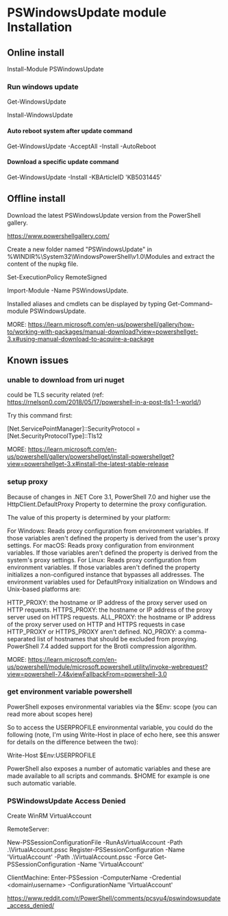 
# PSWindowsUpdate module Installation

## Online install

Install-Module PSWindowsUpdate

### Run windows update

Get-WindowsUpdate

Install-WindowsUpdate

#### Auto reboot system after update command

Get-WindowsUpdate -AcceptAll -Install -AutoReboot

#### Download a specific update command

Get-WindowsUpdate -Install -KBArticleID 'KB5031445'

## Offline install

Download the latest PSWindowsUpdate version from the PowerShell gallery.

https://www.powershellgallery.com/

Create a new folder named "PSWindowsUpdate" in %WINDIR%\System32\WindowsPowerShell\v1.0\Modules and extract the content of the nupkg file.

Set-ExecutionPolicy RemoteSigned 

Import-Module -Name PSWindowsUpdate.

Installed aliases and cmdlets can be displayed by typing Get-Command–module PSWindowsUpdate.

MORE: https://learn.microsoft.com/en-us/powershell/gallery/how-to/working-with-packages/manual-download?view=powershellget-3.x#using-manual-download-to-acquire-a-package

## Known issues

### unable to download from uri nuget

could be TLS security related (ref: https://rnelson0.com/2018/05/17/powershell-in-a-post-tls1-1-world/)

Try this command first:

[Net.ServicePointManager]::SecurityProtocol = [Net.SecurityProtocolType]::Tls12

MORE: https://learn.microsoft.com/en-us/powershell/gallery/powershellget/install-powershellget?view=powershellget-3.x#install-the-latest-stable-release

### setup proxy

Because of changes in .NET Core 3.1, PowerShell 7.0 and higher use the HttpClient.DefaultProxy Property to determine the proxy configuration.

The value of this property is determined by your platform:

For Windows: Reads proxy configuration from environment variables. If those variables aren't defined the property is derived from the user's proxy settings.
For macOS: Reads proxy configuration from environment variables. If those variables aren't defined the property is derived from the system's proxy settings.
For Linux: Reads proxy configuration from environment variables. If those variables aren't defined the property initializes a non-configured instance that bypasses all addresses.
The environment variables used for DefaultProxy initialization on Windows and Unix-based platforms are:

HTTP_PROXY: the hostname or IP address of the proxy server used on HTTP requests.
HTTPS_PROXY: the hostname or IP address of the proxy server used on HTTPS requests.
ALL_PROXY: the hostname or IP address of the proxy server used on HTTP and HTTPS requests in case HTTP_PROXY or HTTPS_PROXY aren't defined.
NO_PROXY: a comma-separated list of hostnames that should be excluded from proxying.
PowerShell 7.4 added support for the Brotli compression algorithm.

MORE: https://learn.microsoft.com/en-us/powershell/module/microsoft.powershell.utility/invoke-webrequest?view=powershell-7.4&viewFallbackFrom=powershell-3.0

### get environment variable powershell

PowerShell exposes environmental variables via the $Env: scope (you can read more about scopes here)

So to access the USERPROFILE environmental variable, you could do the following (note, I'm using Write-Host in place of echo here, see this answer for details on the difference between the two):

Write-Host $Env:USERPROFILE

PowerShell also exposes a number of automatic variables and these are made available to all scripts and commands. $HOME for example is one such automatic variable.


### PSWindowsUpdate Access Denied

Create WinRM VirtualAccount

RemoteServer:

New-PSSessionConfigurationFile -RunAsVirtualAccount -Path .\VirtualAccount.pssc
Register-PSSessionConfiguration -Name 'VirtualAccount' -Path .\VirtualAccount.pssc -Force
Get-PSSessionConfiguration -Name 'VirtualAccount'

ClientMachine:
Enter-PSSession -ComputerName <hostname> -Credential <domain\username> -ConfigurationName 'VirtualAccount'

https://www.reddit.com/r/PowerShell/comments/pcsyu4/pswindowsupdate_access_denied/


